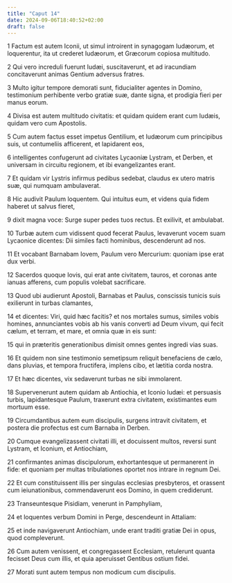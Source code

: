 ```yaml
---
title: "Caput 14"
date: 2024-09-06T18:40:52+02:00
draft: false
---
```




1 Factum est autem Iconii, ut simul introirent in synagogam Iudæorum, et loquerentur, ita ut crederet Iudæorum, et Græcorum copiosa multitudo.

2 Qui vero increduli fuerunt Iudæi, suscitaverunt, et ad iracundiam concitaverunt animas Gentium adversus fratres.

3 Multo igitur tempore demorati sunt, fiducialiter agentes in Domino, testimonium perhibente verbo gratiæ suæ, dante signa, et prodigia fieri per manus eorum.

4 Divisa est autem multitudo civitatis: et quidam quidem erant cum Iudæis, quidam vero cum Apostolis.

5 Cum autem factus esset impetus Gentilium, et Iudæorum cum principibus suis, ut contumeliis afficerent, et lapidarent eos,

6 intelligentes confugerunt ad civitates Lycaoniæ Lystram, et Derben, et universam in circuitu regionem, et ibi evangelizantes erant.

7 Et quidam vir Lystris infirmus pedibus sedebat, claudus ex utero matris suæ, qui numquam ambulaverat.

8 Hic audivit Paulum loquentem. Qui intuitus eum, et videns quia fidem haberet ut salvus fieret,

9 dixit magna voce: Surge super pedes tuos rectus. Et exilivit, et ambulabat.

10 Turbæ autem cum vidissent quod fecerat Paulus, levaverunt vocem suam Lycaonice dicentes: Dii similes facti hominibus, descenderunt ad nos.

11 Et vocabant Barnabam Iovem, Paulum vero Mercurium: quoniam ipse erat dux verbi.

12 Sacerdos quoque Iovis, qui erat ante civitatem, tauros, et coronas ante ianuas afferens, cum populis volebat sacrificare.

13 Quod ubi audierunt Apostoli, Barnabas et Paulus, conscissis tunicis suis exilierunt in turbas clamantes,

14 et dicentes: Viri, quid hæc facitis? et nos mortales sumus, similes vobis homines, annunciantes vobis ab his vanis converti ad Deum vivum, qui fecit cælum, et terram, et mare, et omnia quæ in eis sunt:

15 qui in præteritis generationibus dimisit omnes gentes ingredi vias suas.

16 Et quidem non sine testimonio semetipsum reliquit benefaciens de cælo, dans pluvias, et tempora fructifera, implens cibo, et lætitia corda nostra.

17 Et hæc dicentes, vix sedaverunt turbas ne sibi immolarent.

18 Supervenerunt autem quidam ab Antiochia, et Iconio Iudæi: et persuasis turbis, lapidantesque Paulum, traxerunt extra civitatem, existimantes eum mortuum esse.

19 Circumdantibus autem eum discipulis, surgens intravit civitatem, et postera die profectus est cum Barnaba in Derben.

20 Cumque evangelizassent civitati illi, et docuissent multos, reversi sunt Lystram, et Iconium, et Antiochiam,

21 confirmantes animas discipulorum, exhortantesque ut permanerent in fide: et quoniam per multas tribulationes oportet nos intrare in regnum Dei.

22 Et cum constituissent illis per singulas ecclesias presbyteros, et orassent cum ieiunationibus, commendaverunt eos Domino, in quem crediderunt.

23 Transeuntesque Pisidiam, venerunt in Pamphyliam,

24 et loquentes verbum Domini in Perge, descendeunt in Attaliam:

25 et inde navigaverunt Antiochiam, unde erant traditi gratiæ Dei in opus, quod compleverunt.

26 Cum autem venissent, et congregassent Ecclesiam, retulerunt quanta fecisset Deus cum illis, et quia aperuisset Gentibus ostium fidei.

27 Morati sunt autem tempus non modicum cum discipulis.

